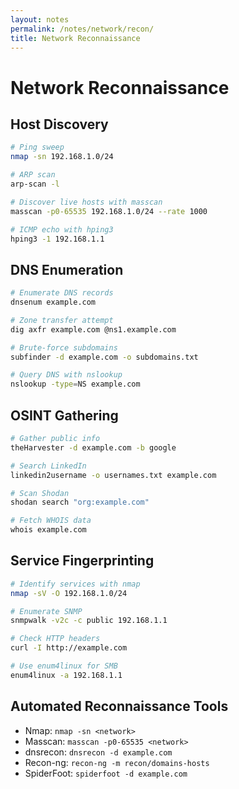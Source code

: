 ```yaml
---
layout: notes
permalink: /notes/network/recon/
title: Network Reconnaissance
---
```


# Network Reconnaissance

## Host Discovery
```bash
# Ping sweep
nmap -sn 192.168.1.0/24

# ARP scan
arp-scan -l

# Discover live hosts with masscan
masscan -p0-65535 192.168.1.0/24 --rate 1000

# ICMP echo with hping3
hping3 -1 192.168.1.1
```

## DNS Enumeration
```bash
# Enumerate DNS records
dnsenum example.com

# Zone transfer attempt
dig axfr example.com @ns1.example.com

# Brute-force subdomains
subfinder -d example.com -o subdomains.txt

# Query DNS with nslookup
nslookup -type=NS example.com
```

## OSINT Gathering
```bash
# Gather public info
theHarvester -d example.com -b google

# Search LinkedIn
linkedin2username -o usernames.txt example.com

# Scan Shodan
shodan search "org:example.com"

# Fetch WHOIS data
whois example.com
```

## Service Fingerprinting
```bash
# Identify services with nmap
nmap -sV -O 192.168.1.0/24

# Enumerate SNMP
snmpwalk -v2c -c public 192.168.1.1

# Check HTTP headers
curl -I http://example.com

# Use enum4linux for SMB
enum4linux -a 192.168.1.1
```

## Automated Reconnaissance Tools
- Nmap: ```nmap -sn <network>```
- Masscan: ```masscan -p0-65535 <network>```
- dnsrecon: ```dnsrecon -d example.com```
- Recon-ng: ```recon-ng -m recon/domains-hosts```
- SpiderFoot: ```spiderfoot -d example.com```